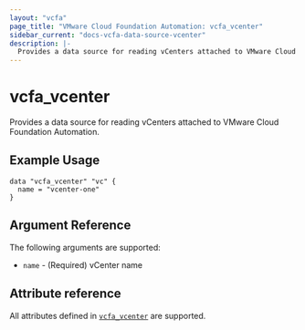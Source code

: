 ```yaml
---
layout: "vcfa"
page_title: "VMware Cloud Foundation Automation: vcfa_vcenter"
sidebar_current: "docs-vcfa-data-source-vcenter"
description: |-
  Provides a data source for reading vCenters attached to VMware Cloud Foundation Automation.
---
```


# vcfa\_vcenter

Provides a data source for reading vCenters attached to VMware Cloud Foundation Automation.

## Example Usage

```hcl
data "vcfa_vcenter" "vc" {
  name = "vcenter-one"
}
```

## Argument Reference

The following arguments are supported:

- `name` - (Required) vCenter name

## Attribute reference

All attributes defined in
[`vcfa_vcenter`](/providers/vmware/vcfa/latest/docs/resources/vcenter#attribute-reference) are
supported.
